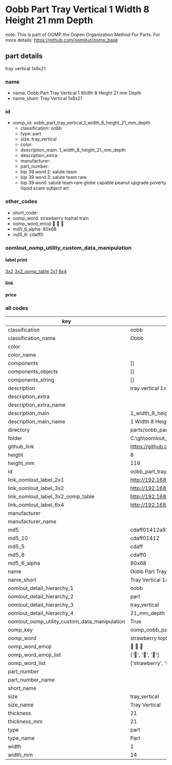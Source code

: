 # Oobb Part Tray Vertical 1 Width 8 Height 21 mm Depth  

note: This is part of OOMP the Oopen Organization Method For Parts. For more details: https://github.com/oomlout/oomp_base

##  part details
  



tray vertical 1x8x21



### name
* name: Oobb Part Tray Vertical 1 Width 8 Height 21 mm Depth
* name_short: Tray Vertical 1x8x21 
### id
* oomp_id: oobb_part_tray_vertical_1_width_8_height_21_mm_depth
  * classification: oobb
  * type: part
  * size: tray_vertical
  * color: 
  * description_main: 1_width_8_height_21_mm_depth
  * description_extra: 
  * manufacturer: 
  * part_number: 
  * bip 39 word 2: salute team
  * bip 39 word 3: salute team rare
  * bip 39 word: salute team rare globe capable peanut upgrade poverty liquid scare subject art

### other_codes
* short_code: 
* oomp_word: strawberry tophat train
* oomp_word_emoji :strawberry: :tophat: :train:
* md5_6_alpha: 80x68
* md5_6: cdaff0






### oomlout_oomp_utility_custom_data_manipulation
#### label print
[3x2](http://192.168.1.245:1112/?label=oomp%2080x68)
[3x2_oomp_table](http://192.168.1.108:1112/?label=oomp%2080x68)
[2x1](http://192.168.1.242:1112/?label=oomp%2080x68)
[6x4](http://192.168.1.55:1112/?label=oomp%2080x68)    

#### link

                              

#### price







### all codes 
| key | value |  
| --- | --- |  
| classification | oobb |  
| classification_name | Oobb |  
| color |  |  
| color_name |  |  
| components | [] |  
| components_objects | [] |  
| components_string | [] |  
| description | tray vertical 1x8x21 |  
| description_extra |  |  
| description_extra_name |  |  
| description_main | 1_width_8_height_21_mm_depth |  
| description_main_name | 1 Width 8 Height 21 mm Depth |  
| directory | parts/oobb_part_tray_vertical_1_width_8_height_21_mm_depth |  
| folder | C:\gh\oomlout_oobb_version_4_generated_parts\parts\oobb_part_tray_vertical_1_width_8_height_21_mm_depth |  
| github_link | https://github.com/oomlout/oomlout_oomp_part_src/tree/main/parts/oobb_part_tray_vertical_1_width_8_height_21_mm_depth |  
| height | 8 |  
| height_mm | 119 |  
| id | oobb_part_tray_vertical_1_width_8_height_21_mm_depth |  
| link_oomlout_label_2x1 | http://192.168.1.242:1112/?label=oomp%2080x68 |  
| link_oomlout_label_3x2 | http://192.168.1.245:1112/?label=oomp%2080x68 |  
| link_oomlout_label_3x2_oomp_table | http://192.168.1.108:1112/?label=oomp%2080x68 |  
| link_oomlout_label_6x4 | http://192.168.1.55:1112/?label=oomp%2080x68 |  
| manufacturer |  |  
| manufacturer_name |  |  
| md5 | cdaff01412a91dd68790f6356437adf6 |  
| md5_10 | cdaff01412 |  
| md5_5 | cdaff |  
| md5_6 | cdaff0 |  
| md5_6_alpha | 80x68 |  
| name | Oobb Part Tray Vertical 1 Width 8 Height 21 mm Depth |  
| name_short | Tray Vertical 1x8x21  |  
| oomlout_detail_hierarchy_1 | oobb |  
| oomlout_detail_hierarchy_2 | part |  
| oomlout_detail_hierarchy_3 | tray_vertical |  
| oomlout_detail_hierarchy_4 | 21_mm_depth |  
| oomlout_oomp_utility_custom_data_manipulation | True |  
| oomp_key | oomp_oobb_part_tray_vertical_1_width_8_height_21_mm_depth |  
| oomp_word | strawberry tophat train |  
| oomp_word_emoji | :strawberry: :tophat: :train: |  
| oomp_word_emoji_list | [':strawberry:', ':tophat:', ':train:'] |  
| oomp_word_list | ['strawberry', 'tophat', 'train'] |  
| part_number |  |  
| part_number_name |  |  
| short_name |  |  
| size | tray_vertical |  
| size_name | Tray Vertical |  
| thickness | 21 |  
| thickness_mm | 21 |  
| type | part |  
| type_name | Part |  
| width | 1 |  
| width_mm | 14 |  
